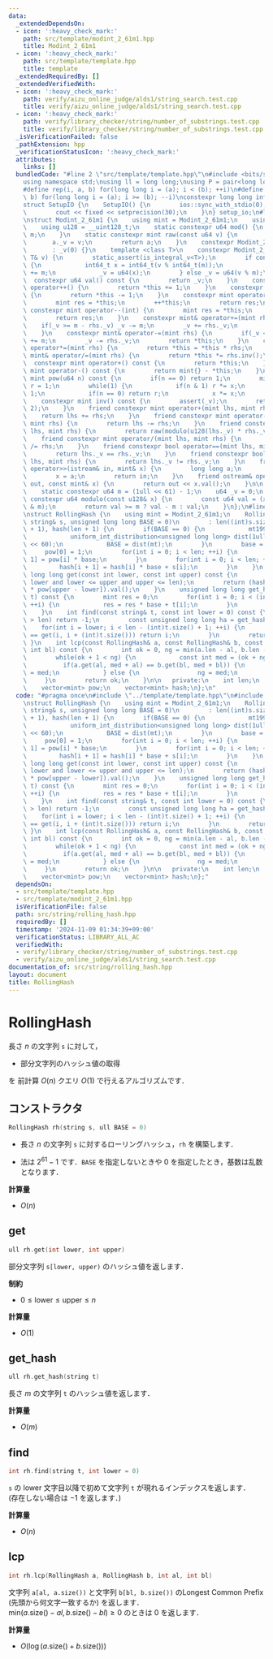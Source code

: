 ```yaml
---
data:
  _extendedDependsOn:
  - icon: ':heavy_check_mark:'
    path: src/template/modint_2_61m1.hpp
    title: Modint_2_61m1
  - icon: ':heavy_check_mark:'
    path: src/template/template.hpp
    title: template
  _extendedRequiredBy: []
  _extendedVerifiedWith:
  - icon: ':heavy_check_mark:'
    path: verify/aizu_online_judge/alds1/string_search.test.cpp
    title: verify/aizu_online_judge/alds1/string_search.test.cpp
  - icon: ':heavy_check_mark:'
    path: verify/library_checker/string/number_of_substrings.test.cpp
    title: verify/library_checker/string/number_of_substrings.test.cpp
  _isVerificationFailed: false
  _pathExtension: hpp
  _verificationStatusIcon: ':heavy_check_mark:'
  attributes:
    links: []
  bundledCode: "#line 2 \"src/template/template.hpp\"\n#include <bits/stdc++.h>\n\
    using namespace std;\nusing ll = long long;\nusing P = pair<long long, long long>;\n\
    #define rep(i, a, b) for(long long i = (a); i < (b); ++i)\n#define rrep(i, a,\
    \ b) for(long long i = (a); i >= (b); --i)\nconstexpr long long inf = 4e18;\n\
    struct SetupIO {\n    SetupIO() {\n        ios::sync_with_stdio(0);\n        cin.tie(0);\n\
    \        cout << fixed << setprecision(30);\n    }\n} setup_io;\n#line 3 \"src/template/modint_2_61m1.hpp\"\
    \nstruct Modint_2_61m1 {\n    using mint = Modint_2_61m1;\n    using u64 = uint64_t;\n\
    \    using u128 = __uint128_t;\n    static constexpr u64 mod() {\n        return\
    \ m;\n    }\n    static constexpr mint raw(const u64 v) {\n        mint a;\n \
    \       a._v = v;\n        return a;\n    }\n    constexpr Modint_2_61m1()\n \
    \       : _v(0) {}\n    template <class T>\n    constexpr Modint_2_61m1(const\
    \ T& v) {\n        static_assert(is_integral_v<T>);\n        if constexpr(is_signed_v<T>)\
    \ {\n            int64_t x = int64_t(v % int64_t(m));\n            if(x < 0) x\
    \ += m;\n            _v = u64(x);\n        } else _v = u64(v % m);\n    }\n  \
    \  constexpr u64 val() const {\n        return _v;\n    }\n    constexpr mint&\
    \ operator++() {\n        return *this += 1;\n    }\n    constexpr mint& operator--()\
    \ {\n        return *this -= 1;\n    }\n    constexpr mint operator++(int) {\n\
    \        mint res = *this;\n        ++*this;\n        return res;\n    }\n   \
    \ constexpr mint operator--(int) {\n        mint res = *this;\n        --*this;\n\
    \        return res;\n    }\n    constexpr mint& operator+=(mint rhs) {\n    \
    \    if(_v >= m - rhs._v) _v -= m;\n        _v += rhs._v;\n        return *this;\n\
    \    }\n    constexpr mint& operator-=(mint rhs) {\n        if(_v < rhs._v) _v\
    \ += m;\n        _v -= rhs._v;\n        return *this;\n    }\n    constexpr mint&\
    \ operator*=(mint rhs) {\n        return *this = *this * rhs;\n    }\n    constexpr\
    \ mint& operator/=(mint rhs) {\n        return *this *= rhs.inv();\n    }\n  \
    \  constexpr mint operator+() const {\n        return *this;\n    }\n    constexpr\
    \ mint operator-() const {\n        return mint{} - *this;\n    }\n    constexpr\
    \ mint pow(u64 n) const {\n        if(n == 0) return 1;\n        mint x = *this,\
    \ r = 1;\n        while(1) {\n            if(n & 1) r *= x;\n            n >>=\
    \ 1;\n            if(n == 0) return r;\n            x *= x;\n        }\n    }\n\
    \    constexpr mint inv() const {\n        assert(_v);\n        return pow(m -\
    \ 2);\n    }\n    friend constexpr mint operator+(mint lhs, mint rhs) {\n    \
    \    return lhs += rhs;\n    }\n    friend constexpr mint operator-(mint lhs,\
    \ mint rhs) {\n        return lhs -= rhs;\n    }\n    friend constexpr mint operator*(mint\
    \ lhs, mint rhs) {\n        return raw(modulo(u128(lhs._v) * rhs._v));\n    }\n\
    \    friend constexpr mint operator/(mint lhs, mint rhs) {\n        return lhs\
    \ /= rhs;\n    }\n    friend constexpr bool operator==(mint lhs, mint rhs) {\n\
    \        return lhs._v == rhs._v;\n    }\n    friend constexpr bool operator!=(mint\
    \ lhs, mint rhs) {\n        return lhs._v != rhs._v;\n    }\n    friend istream&\
    \ operator>>(istream& in, mint& x) {\n        long long a;\n        in >> a;\n\
    \        x = a;\n        return in;\n    }\n    friend ostream& operator<<(ostream&\
    \ out, const mint& x) {\n        return out << x.val();\n    }\n\n   private:\n\
    \    static constexpr u64 m = (1ull << 61) - 1;\n    u64 _v = 0;\n    inline static\
    \ constexpr u64 modulo(const u128& x) {\n        const u64 val = (x >> 61) + (x\
    \ & m);\n        return val >= m ? val - m : val;\n    }\n};\n#line 4 \"src/string/rolling_hash.hpp\"\
    \nstruct RollingHash {\n    using mint = Modint_2_61m1;\n    RollingHash(const\
    \ string& s, unsigned long long BASE = 0)\n        : len((int)s.size()), pow(len\
    \ + 1), hash(len + 1) {\n        if(BASE == 0) {\n            mt19937 mt(chrono::steady_clock::now().time_since_epoch().count());\n\
    \            uniform_int_distribution<unsigned long long> dist(1ull << 10, 1ull\
    \ << 60);\n            BASE = dist(mt);\n        }\n        base = BASE;\n   \
    \     pow[0] = 1;\n        for(int i = 0; i < len; ++i) {\n            pow[i +\
    \ 1] = pow[i] * base;\n        }\n        for(int i = 0; i < len; ++i) {\n   \
    \         hash[i + 1] = hash[i] * base + s[i];\n        }\n    }\n    unsigned\
    \ long long get(const int lower, const int upper) const {\n        assert(0 <=\
    \ lower and lower <= upper and upper <= len);\n        return (hash[upper] - hash[lower]\
    \ * pow[upper - lower]).val();\n    }\n    unsigned long long get_hash(const string&\
    \ t) const {\n        mint res = 0;\n        for(int i = 0; i < (int)t.size();\
    \ ++i) {\n            res = res * base + t[i];\n        }\n        return res.val();\n\
    \    }\n    int find(const string& t, const int lower = 0) const {\n        if((int)t.size()\
    \ > len) return -1;\n        const unsigned long long ha = get_hash(t);\n    \
    \    for(int i = lower; i < len - (int)t.size() + 1; ++i) {\n            if(ha\
    \ == get(i, i + (int)t.size())) return i;\n        }\n        return -1;\n   \
    \ }\n    int lcp(const RollingHash& a, const RollingHash& b, const int al, const\
    \ int bl) const {\n        int ok = 0, ng = min(a.len - al, b.len - bl) + 1;\n\
    \        while(ok + 1 < ng) {\n            const int med = (ok + ng) / 2;\n  \
    \          if(a.get(al, med + al) == b.get(bl, med + bl)) {\n                ok\
    \ = med;\n            } else {\n                ng = med;\n            }\n   \
    \     }\n        return ok;\n    }\n\n   private:\n    int len;\n    mint base;\n\
    \    vector<mint> pow;\n    vector<mint> hash;\n};\n"
  code: "#pragma once\n#include \"../template/template.hpp\"\n#include \"../template/modint_2_61m1.hpp\"\
    \nstruct RollingHash {\n    using mint = Modint_2_61m1;\n    RollingHash(const\
    \ string& s, unsigned long long BASE = 0)\n        : len((int)s.size()), pow(len\
    \ + 1), hash(len + 1) {\n        if(BASE == 0) {\n            mt19937 mt(chrono::steady_clock::now().time_since_epoch().count());\n\
    \            uniform_int_distribution<unsigned long long> dist(1ull << 10, 1ull\
    \ << 60);\n            BASE = dist(mt);\n        }\n        base = BASE;\n   \
    \     pow[0] = 1;\n        for(int i = 0; i < len; ++i) {\n            pow[i +\
    \ 1] = pow[i] * base;\n        }\n        for(int i = 0; i < len; ++i) {\n   \
    \         hash[i + 1] = hash[i] * base + s[i];\n        }\n    }\n    unsigned\
    \ long long get(const int lower, const int upper) const {\n        assert(0 <=\
    \ lower and lower <= upper and upper <= len);\n        return (hash[upper] - hash[lower]\
    \ * pow[upper - lower]).val();\n    }\n    unsigned long long get_hash(const string&\
    \ t) const {\n        mint res = 0;\n        for(int i = 0; i < (int)t.size();\
    \ ++i) {\n            res = res * base + t[i];\n        }\n        return res.val();\n\
    \    }\n    int find(const string& t, const int lower = 0) const {\n        if((int)t.size()\
    \ > len) return -1;\n        const unsigned long long ha = get_hash(t);\n    \
    \    for(int i = lower; i < len - (int)t.size() + 1; ++i) {\n            if(ha\
    \ == get(i, i + (int)t.size())) return i;\n        }\n        return -1;\n   \
    \ }\n    int lcp(const RollingHash& a, const RollingHash& b, const int al, const\
    \ int bl) const {\n        int ok = 0, ng = min(a.len - al, b.len - bl) + 1;\n\
    \        while(ok + 1 < ng) {\n            const int med = (ok + ng) / 2;\n  \
    \          if(a.get(al, med + al) == b.get(bl, med + bl)) {\n                ok\
    \ = med;\n            } else {\n                ng = med;\n            }\n   \
    \     }\n        return ok;\n    }\n\n   private:\n    int len;\n    mint base;\n\
    \    vector<mint> pow;\n    vector<mint> hash;\n};"
  dependsOn:
  - src/template/template.hpp
  - src/template/modint_2_61m1.hpp
  isVerificationFile: false
  path: src/string/rolling_hash.hpp
  requiredBy: []
  timestamp: '2024-11-09 01:34:39+09:00'
  verificationStatus: LIBRARY_ALL_AC
  verifiedWith:
  - verify/library_checker/string/number_of_substrings.test.cpp
  - verify/aizu_online_judge/alds1/string_search.test.cpp
documentation_of: src/string/rolling_hash.hpp
layout: document
title: RollingHash
---
```


# RollingHash

長さ $n$ の文字列 `s` に対して，

- 部分文字列のハッシュ値の取得

を 前計算 $O(n)$ クエリ $O(1)$ で行えるアルゴリズムです．

## コンストラクタ
```cpp
RollingHash rh(string s, ull BASE = 0)
```

- 長さ $n$ の文字列 `s` に対するローリングハッシュ，`rh` を構築します．

- 法は $2^{61} - 1$ です．`BASE` を指定しないときや $0$ を指定したとき，基数は乱数となります．

**計算量**

- $O(n)$

## get
```cpp
ull rh.get(int lower, int upper)
```

部分文字列 `s[lower, upper)` のハッシュ値を返します．

**制約**

- $0 \leq \mathrm{lower} \leq \mathrm{upper} \leq n$

**計算量**

- $O(1)$

## get_hash

```cpp
ull rh.get_hash(string t)
```

長さ $m$ の文字列 `t` のハッシュ値を返します．

**計算量**

- $O(m)$

## find

```cpp
int rh.find(string t, int lower = 0)
```

`s` の $\mathrm{lower}$ 文字目以降で初めて文字列 `t` が現れるインデックスを返します．<br>
(存在しない場合は $-1$ を返します．)

**計算量**

- $O(n)$

## lcp

```cpp
int rh.lcp(RollingHash a, RollingHash b, int al, int bl)
```

文字列 `a[al, a.size())` と文字列 `b[bl, b.size())` のLongest Common Prefix (先頭から何文字一致するか) を返します．<br>
$\mathrm{min} (a.\mathrm{size}() - al, b.\mathrm{size}() - bl) \geq 0$ のときは $0$ を返します．

**計算量**

- $O(\log (a.\mathrm{size}() + b.\mathrm{size}()))$